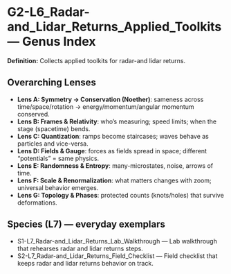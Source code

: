 # G2-L6_Radar-and_Lidar_Returns_Applied_Toolkits — Genus Index
**Definition:** Collects applied toolkits for radar-and lidar returns.

## Overarching Lenses

- **Lens A: Symmetry -> Conservation (Noether)**: sameness across time/space/rotation → energy/momentum/angular momentum conserved.
- **Lens B: Frames & Relativity**: who’s measuring; speed limits; when the stage (spacetime) bends.
- **Lens C: Quantization**: ramps become staircases; waves behave as particles and vice-versa.
- **Lens D: Fields & Gauge**: forces as fields spread in space; different “potentials” = same physics.
- **Lens E: Randomness & Entropy**: many-microstates, noise, arrows of time.
- **Lens F: Scale & Renormalization**: what matters changes with zoom; universal behavior emerges.
- **Lens G: Topology & Phases**: protected counts (knots/holes) that survive deformations.

## Species (L7) — everyday exemplars

- S1-L7_Radar-and_Lidar_Returns_Lab_Walkthrough — Lab walkthrough that rehearses radar and lidar returns steps.
- S2-L7_Radar-and_Lidar_Returns_Field_Checklist — Field checklist that keeps radar and lidar returns behavior on track.
